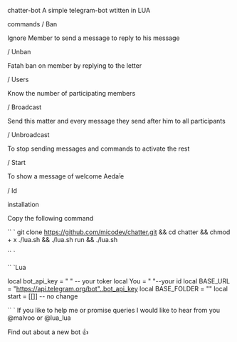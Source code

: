 chatter-bot
A simple telegram-bot wtitten in LUA

commands
/ Ban

Ignore Member to send a message to reply to his message

/ Unban

Fatah ban on member by replying to the letter

/ Users

Know the number of participating members

/ Broadcast

Send this matter and every message they send after him to all participants

/ Unbroadcast

To stop sending messages and commands to activate the rest

/ Start

To show a message of welcome Aedaٱe

/ Id


installation

Copy the following command

`` `
git clone https://github.com/micodev/chatter.git && cd chatter && chmod + x ./lua.sh && ./lua.sh run && ./lua.sh

`` `


`` `Lua

local bot_api_key = "  " --  your toker
local You = " "--your id
local BASE_URL = "https://api.telegram.org/bot"..bot_api_key
local BASE_FOLDER = ""
local start = [[]] -- no change

`` `
If you like to help me or promise queries I would like to hear from you
@malvoo
or
@lua_lua

Find out about a new bot 👍
